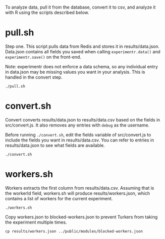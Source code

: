To analyze data, pull it from the database, convert it to csv, and analyze it with R using the scripts described below.

pull.sh
===

Step one. This script pulls data from Redis and stores it in results/data.json. Data.json contains all fields you saved when calling `experimentr.data()` and `experimentr.save()` on the front-end.

Note: experimentr does not enforce a data schema, so any individual entry in data.json may be missing values you want in your analysis. This is handled in the convert step.

    ./pull.sh

convert.sh
===

Convert converts results/data.json to results/data.csv based on the fields in src/convert.js. It also removes any entries with `debug` as the username.

Before running `./convert.sh`, edit the fields variable of src/convert.js to include the fields you want in results/data.csv. You can refer to entries in results/data.json to see what fields are available.

    ./convert.sh

workers.sh
===

Workers extracts the first column from results/data.csv. Assuming that is the workerId field, workers.sh will produce results/workers.json, which contains a list of workers for the current experiment.

    ./workers.sh

Copy workers.json to blocked-workers.json to prevent Turkers from taking the experiment multiple times.

    cp results/workers.json ../public/modules/blocked-workers.json
